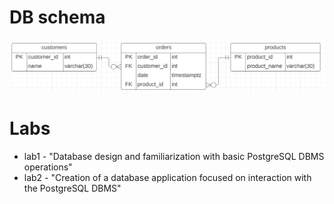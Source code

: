 
# DB schema
![alt text](https://github.com/antohka151/DBMT-KPI/blob/main/lab1/ER_DB_scheme/DB_scheme.png)

# Labs
 - lab1 - "Database design and familiarization with basic PostgreSQL DBMS operations"
 - lab2 - "Creation of a database application focused on interaction with the PostgreSQL DBMS"
